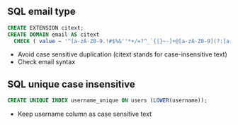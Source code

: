 ## SQL email type

```sql
CREATE EXTENSION citext;
CREATE DOMAIN email AS citext
  CHECK ( value ~ '^[a-zA-Z0-9.!#$%&''*+/=?^_`{|}~-]+@[a-zA-Z0-9](?:[a-zA-Z0-9-]{0,61}[a-zA-Z0-9])?(?:\.[a-zA-Z0-9](?:[a-zA-Z0-9-]{0,61}[a-zA-Z0-9])?)*$' );
```

- Avoid case sensitive duplication (citext stands for case-insensitive text)
- Check email syntax

## SQL unique case insensitive

```sql
CREATE UNIQUE INDEX username_unique ON users (LOWER(username));
```

- Keep username column as case sensitive text